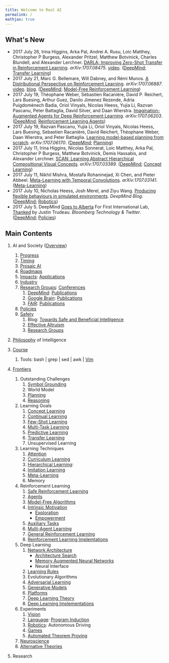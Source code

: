 ```yaml
---
title: Welcome to Real AI
permalink: /
mathjax: true
---
```


## What's New

* 2017 July 26, Irina Higgins, Arka Pal, Andrei A. Rusu, Loic Matthey, Christopher P Burgess, Alexander Pritzel, Matthew Botvinick, Charles Blundell, and Alexander Lerchner. [DARLA: Improving Zero-Shot Transfer in Reinforcement Learning](https://arxiv.org/abs/1707.08475). *arXiv:1707.08475*. [video](https://youtu.be/sZqrWFl0wQ4). ([DeepMind](http://realai.org/labs/deepmind/publications/); [Transfer Learning](http://realai.org/transfer-learning/))
* 2017 July 21, Marc G. Bellemare, Will Dabney, and Rémi Munos. [A Distributional Perspective on Reinforcement Learning](https://arxiv.org/abs/1707.06887). *arXiv:1707.06887*. [video](http://youtu.be/yFBwyPuO2Vg). [blog](https://deepmind.com/blog/going-beyond-average-reinforcement-learning/). ([DeepMind](http://realai.org/labs/deepmind/publications/); [Model-Free Reinforcement Learning](http://realai.org/rl/model-free/))
* 2017 July 19, Théophane Weber, Sébastien Racanière, David P. Reichert, Lars Buesing, Arthur Guez, Danilo Jimenez Rezende, Adria Puigdomènech Badia, Oriol Vinyals, Nicolas Heess, Yujia Li, Razvan Pascanu, Peter Battaglia, David Silver, and Daan Wierstra. [Imagination-Augmented Agents for Deep Reinforcement Learning](https://arxiv.org/abs/1707.06203). *arXiv:1707.06203*. ([DeepMind](http://realai.org/labs/deepmind/publications/); [Reinforcement Learning Agents](http://realai.org/rl/agents/))
* 2017 July 19, Razvan Pascanu, Yujia Li, Oriol Vinyals, Nicolas Heess, Lars Buesing, Sebastien Racanière, David Reichert, Théophane Weber, Daan Wierstra, and Peter Battaglia. [Learning model-based planning from scratch](https://arxiv.org/abs/1707.06170). *arXiv:1707.06170*. ([DeepMind](http://realai.org/labs/deepmind/publications/); [Planning](http://realai.org/planning/))
* 2017 July 11, Irina Higgins, Nicolas Sonnerat, Loic Matthey, Arka Pal, Christopher P Burgess, Matthew Botvinick, Demis Hassabis, and Alexander Lerchner. [SCAN: Learning Abstract Hierarchical Compositional Visual Concepts](https://arxiv.org/abs/1707.03389). *arXiv:1707.03389*. ([DeepMind](http://realai.org/labs/deepmind/publications/); [Concept Learning](http://realai.org/concept-learning/))
* 2017 July 11, Nikhil Mishra, Mostafa Rohaninejad, Xi Chen, and Pieter Abbeel. [Meta-Learning with Temporal Convolutions](https://arxiv.org/abs/1707.03141). *arXiv:1707.03141*. ([Meta-Learning](http://realai.org/meta-learning/))
* 2017 July 10, Nicholas Heess, Josh Merel, and Ziyu Wang. [Producing flexible behaviours in simulated environments](https://deepmind.com/blog/producing-flexible-behaviours-simulated-environments/). *DeepMind Blog*. ([DeepMind](http://realai.org/labs/deepmind/publications/); [Robotics](http://realai.org/robotics/))
* 2017 July 5. DeepMind [Goes to Alberta](https://www.bloomberg.com/news/articles/2017-07-05/deepmind-goes-to-alberta-for-first-international-lab) For First International Lab, [Thanked](https://twitter.com/JustinTrudeau/status/882648011616202755) by Justin Trudeau. *Bloomberg Technology & Twitter*. ([DeepMind](http://realai.org/labs/deepmind/); [Policies](http://realai.org/policies/))

## Main Contents

1. AI and Society ([Overview](http://realai.org/overview/))
    1. [Progress](http://realai.org/progress/)
    2. [Timing](http://realai.org/timing/)
    3. [Prosaic AI](http://realai.org/prosaic/)
    4. [Roadmaps](http://realai.org/roadmaps/)
    5. [Impacts](http://realai.org/impacts/): [Applications](http://realai.org/applications/)
    6. [Industry](http://realai.org/industry/)
    7. [Research Groups](http://realai.org/labs/): [Conferences](http://realai.org/conferences/)
        1. [DeepMind](http://realai.org/labs/deepmind/): [Publications](http://realai.org/labs/deepmind/publications/)
        2. [Google Brain](http://realai.org/labs/google-brain/): [Publications](http://realai.org/labs/google-brain/publications/)
        3. [FAIR](http://realai.org/labs/fair/): [Publications](http://realai.org/labs/fair/publications/)
    8. [Policies](http://realai.org/policies/)
    9. [Safety](http://realai.org/safety/)
        1. Blog: [Towards Safe and Beneficial Intelligence](http://realai.org/blog/towards-safe-and-beneficial-intelligence/)
        2. [Effective Altruism](http://realai.org/safety/effective-altruism/)
        3. [Research Groups](http://realai.org/safety/research-groups/)
 
2. [Philosophy](http://realai.org/philosophy/) of Intelligence

3. [Course](http://realai.org/course/)
    1. Tools: bash \| grep \| sed \| awk \| [Vim](http://realai.org/course/tools/vim/)

4. [Frontiers](http://realai.org/frontiers/)
    1. Outstanding Challenges
        1. [Symbol Grounding](http://realai.org/symbol-grounding/)
        2. World Model
        3. [Planning](http://realai.org/planning/)
        4. [Reasoning](http://realai.org/reasoning/)
    2. Learning Goals
        1. [Concept Learning](http://realai.org/concept-learning/)
        2. [Continual Learning](http://realai.org/continual-learning/)
        3. [Few-Shot Learning](http://realai.org/few-shot-learning/)
        4. [Multi-Task Learning](http://realai.org/multi-task-learning/)
        5. [Predictive Learning](http://realai.org/predictive-learning/)
        6. [Transfer Learning](http://realai.org/transfer-learning/)
        7. Unsupervised Learning
    3. Learning Techniques
        1. [Attention](http://realai.org/attention/)
        2. [Curriculum Learning](http://realai.org/curriculum-learning/)
        3. [Hierarchical Learning](http://realai.org/hierarchical-learning/):          
        4. [Imitation Learning](http://realai.org/imitation-learning/)
        5. [Meta-Learning](http://realai.org/meta-learning/)
        6. Memory
    4. Reinforcement Learning
        1. [Safe Reinforcement Learning](http://realai.org/rl/safety/)
        2. [Agents](http://realai.org/rl/agents/)
        3. [Model-Free Algorithms](http://realai.org/rl/model-free/)
        4. [Intrinsic Motivation](http://realai.org/intrinsic-motivation/)
            * [Exploration](http://realai.org/exploration/)
            * [Empowerment](http://realai.org/empowerment/)
        5. [Auxiliary Tasks](http://realai.org/auxiliary-tasks/)
        6. [Multi-Agent Learning](http://realai.org/multi-agent-learning/)
        7. [General Reinforcement Learning](http://realai.org/rl/general/)
        8. [Reinforcement Learning Implemtations](http://realai.org/rl-code/)
    5. Deep Learning
        1. [Network Architecture](http://realai.org/network-architecture/)
            * [Architecture Search](http://realai.org/architecture-search/)
            * [Memory Augmented Neural Networks](http://realai.org/memory-augmented-neural-networks/)
            * Neural Interface
        2. [Learning Rules](http://realai.org/learning-rules/)
        3. Evolutionary Algorithms
        4. [Adversarial Learning](http://realai.org/adversarial-learning/)
        5. [Generative Models](http://realai.org/generative-models/)
        6. [Platforms](http://realai.org/learning-platforms/)
        7. [Deep Learning Theory](http://realai.org/deep-learning-theory/)
        8. [Deep Learning Implementations](http://realai.org/deep-learning-implementation/)
    6. Experiments
        1. [Vision](http://realai.org/computer-vision/)
        2. [Language](http://realai.org/nlp/): [Program Induction](http://realai.org/program-induction/)
        3. [Robotics](http://realai.org/robotics/): Autonomous Driving
        4. [Games](http://realai.org/games/)
        5. [Automated Theorem Proving](http://realai.org/automated-theorem-proving/)
    7. [Neuroscience](http://realai.org/neuroscience/)
    8. [Alternative Theories](http://realai.org/alternative-theories/)
        
5. Research

